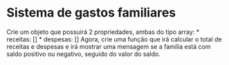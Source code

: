 # Sistema de gastos familiares 

Crie um objeto que possuirá 2 propriedades, ambas do tipo array:
    * receitas: [] 
    * despesas: []
Agora, crie uma função que irá calcular o total de receitas e despesas e irá mostrar uma mensagem se a família está com saldo positivo ou negativo, seguido do valor do saldo.
